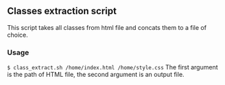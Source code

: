 ## Classes extraction script
This script takes all classes from html file and concats them to a file of choice.

### Usage
`
$ class_extract.sh /home/index.html /home/style.css
`
The first argument is the path of HTML file, the second argument is an output file.
